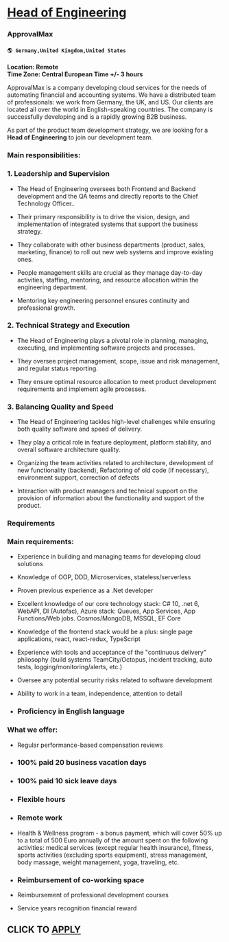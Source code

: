 # [Head of Engineering](https://www.remotewlb.com/apply/head-of-engineering-55068)  
### ApprovalMax  
#### `🌎 Germany,United Kingdom,United States`  

**Location: Remote**  
 **Time Zone: Central European Time +/- 3 hours**

ApprovalMax is a company developing cloud services for the needs of automating financial and accounting systems. We have a distributed team of professionals: we work from Germany, the UK, and US. Our clients are located all over the world in English-speaking countries. The company is successfully developing and is a rapidly growing B2B business.  
  
As part of the product team development strategy, we are looking for a **Head of Engineering** to join our development team.

### Main responsibilities:

### 1\. Leadership and Supervision

  * The Head of Engineering oversees both Frontend and Backend development and the QA teams and directly reports to the Chief Technology Officer..

  * Their primary responsibility is to drive the vision, design, and implementation of integrated systems that support the business strategy.

  * They collaborate with other business departments (product, sales, marketing, finance) to roll out new web systems and improve existing ones.

  * People management skills are crucial as they manage day-to-day activities, staffing, mentoring, and resource allocation within the engineering department.

  * Mentoring key engineering personnel ensures continuity and professional growth.

### 2\. Technical Strategy and Execution

  * The Head of Engineering plays a pivotal role in planning, managing, executing, and implementing software projects and processes.

  * They oversee project management, scope, issue and risk management, and regular status reporting.

  * They ensure optimal resource allocation to meet product development requirements and implement agile processes.

### 3\. Balancing Quality and Speed

  * The Head of Engineering tackles high-level challenges while ensuring both quality software and speed of delivery.

  * They play a critical role in feature deployment, platform stability, and overall software architecture quality.

  * Organizing the team activities related to architecture, development of new functionality (backend), Refactoring of old code (if necessary), environment support, correction of defects

  * Interaction with product managers and technical support on the provision of information about the functionality and support of the product.

### Requirements

### Main requirements:

  * Experience in building and managing teams for developing cloud solutions

  * Knowledge of OOP, DDD, Microservices, stateless/serverless

  * Proven previous experience as a .Net developer

  * Excellent knowledge of our core technology stack: C# 10, .net 6, WebAPI, DI (Autofac), Azure stack: Queues, App Services, App Functions/Web jobs. Cosmos/MongoDB, MSSQL, EF Core

  * Knowledge of the frontend stack would be a plus: single page applications, react, react-redux, TypeScript

  * Experience with tools and acceptance of the "continuous delivery" philosophy (build systems TeamCity/Octopus, incident tracking, auto tests, logging/monitoring/alerts, etc.)

  * Oversee any potential security risks related to software development

  * Ability to work in a team, independence, attention to detail

  * ### Proficiency in English language

### What we offer:

  * Regular performance-based compensation reviews

  * ### 100% paid 20 business vacation days

  * ### 100% paid 10 sick leave days

  * ### Flexible hours

  * ### Remote work

  * Health & Wellness program - a bonus payment, which will cover 50% up to a total of 500 Euro annually of the amount spent on the following activities: medical services (except regular health insurance), fitness, sports activities (excluding sports equipment), stress management, body massage, weight management, yoga, traveling, etc.

  * ### Reimbursement of co-working space

  * Reimbursement of professional development courses

  * Service years recognition financial reward

  
## CLICK TO [APPLY](https://www.remotewlb.com/apply/head-of-engineering-55068)

